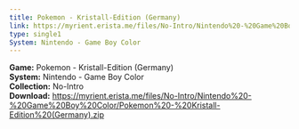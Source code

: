 ```yaml
---
title: Pokemon - Kristall-Edition (Germany)
link: https://myrient.erista.me/files/No-Intro/Nintendo%20-%20Game%20Boy%20Color/Pokemon%20-%20Kristall-Edition%20(Germany).zip
type: single1
System: Nintendo - Game Boy Color
---
```

<b>Game:</b> Pokemon - Kristall-Edition (Germany)<br>
<b>System:</b> Nintendo - Game Boy Color<br>
<b>Collection:</b> No-Intro<br>
<b>Download:</b> https://myrient.erista.me/files/No-Intro/Nintendo%20-%20Game%20Boy%20Color/Pokemon%20-%20Kristall-Edition%20(Germany).zip